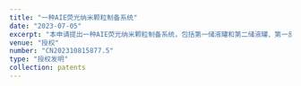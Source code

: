 ```yaml
---
title: "一种AIE荧光纳米颗粒制备系统"
date: "2023-07-05"
excerpt: "本申请提出一种AIE荧光纳米颗粒制备系统，包括第一储液罐和第二储液罐、第一反应容器、第二反应容器、第三反应容器，所述第一反应容器、所述第二反应容器外套设有超声波换能器，所述第三反应容器内设置有超声波探头；第三反应容器还设置有磁力搅拌装置，其中，第一反应容器的容积大于第二反应容器的容积；所述超声波探头伸入所述第三反应容器内部；连通管组件，连通管组件连通储液罐组件、反应容器组件，以形成第一流路、第二流路、第三流路，其中，第一流路依次连通第一储液罐、第一反应容器、第三反应容器，第二流路依次连通第一储液罐、第二反应容器、第三反应容器；第三流路依次连通第二储液罐、第三反应容器。如此，本申请解决了纳米颗粒生产中精度难以控制和自动化生产的问题。"
venue: "授权"
number: "CN202310815877.5"
type: "授权发明"
collection: patents
---
```



